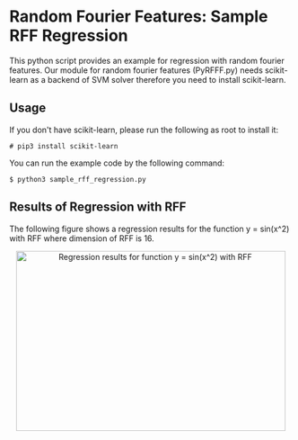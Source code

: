 Random Fourier Features: Sample RFF Regression
====

This python script provides an example for regression with random fourier features.
Our module for random fourier features (PyRFFF.py) needs scikit-learn as a backend of SVM solver therefore you need to install scikit-learn.


## Usage

If you don't have scikit-learn, please run the following as root to install it:

    # pip3 install scikit-learn

You can run the example code by the following command:

    $ python3 sample_rff_regression.py


## Results of Regression with RFF

The following figure shows a regression results for the function y = sin(x^2) with RFF where dimension of RFF is 16.

<p align="center">
  <img src="figure_rff_regression.png" width="480" height="320" alt="Regression results for function y = sin(x^2) with RFF" />
</p>

